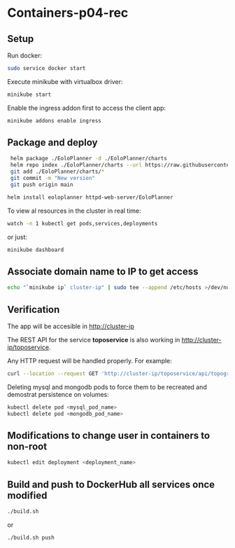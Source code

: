 # Containers-p04-rec

## Setup

Run docker:

```sh
sudo service docker start
```

Execute minikube with virtualbox driver:

```sh
minikube start
```

Enable the ingress addon first to access the client app:

```sh
minikube addons enable ingress
```

## Package and deploy

```sh
 helm package ./EoloPlanner -d ./EoloPlanner/charts
 helm repo index ./EoloPlanner/charts --url https://raw.githubusercontent.com/manulorente/mcloudapps-M3/main/Containers-P04-rec/EoloPlanner/charts/
 git add ./EoloPlanner/charts/*
 git commit -m "New version"
 git push origin main
```

```sh
helm install eoloplanner httpd-web-server/EoloPlanner
```

To view al resources in the cluster in real time:

```sh
watch -n 1 kubectl get pods,services,deployments
```

or just:

```sh
minikube dashboard
```

## Associate domain name to IP to get access

```sh
echo "`minikube ip` cluster-ip" | sudo tee --append /etc/hosts >/dev/null
```

## Verification

The app will be accesible in [http://cluster-ip](http://cluster-ip)

The REST API for the service **toposervice** is also working in [http://cluster-ip/toposervice](http://cluster-ip/toposervice).

Any HTTP request will be handled properly. For example:

```sh
curl --location --request GET 'http://cluster-ip/toposervice/api/topographicdetails/sevilla'
```

Deleting mysql and mongodb pods to force them to be recreated and demostrat persistence on volumes:

```sh
kubectl delete pod <mysql_pod_name>
kubectl delete pod <mongodb_pod_name>
```

## Modifications to change user in containers to non-root

```sh
kubectl edit deployment <deployment_name>
```

## Build and push to DockerHub all services once modified  

```sh
./build.sh
```

or

```sh
./build.sh push
```
